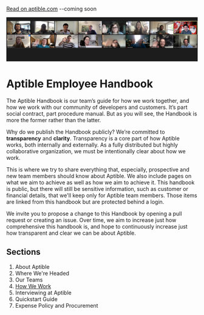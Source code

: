 [Read on aptible.com](https://www.aptible.com/handbook) --coming soon

![Aptible Team Image](images/zoom.png "Aptible Team Image")

# Aptible Employee Handbook
The Aptible Handbook is our team’s guide for how we work together, and how we work with our community of developers and customers. It’s part social contract, part procedure manual. But as you will see, the Handbook is more the former rather than the latter.

Why do we publish the Handbook publicly? We’re committed to **transparency** and **clarity**. Transparency is a core part of how Aptible works, both internally and externally. As a fully distributed but highly collaborative organization, we must be intentionally clear about how we work.

This is where we try to share everything that, especially, prospective and new team members should know about Aptible. We also include pages on what we aim to achieve as well as how we aim to achieve it. This handbook is public, but there will still be sensitive information, such as customer or financial details, that we'll keep only for Aptible team members. Those items are linked from this handbook but are protected behind a login.

We invite you to propose a change to this Handbook by opening a pull request or creating an issue. Over time, we aim to increase just how comprehensive this handbook is, and hope to continuously increase just how transparent and clear we can be about Aptible.

## Sections
1. About Aptible
2. Where We're Headed
3. Our Teams
4. [How We Work](/how-we-work)
5. Interviewing at Aptible
6. Quickstart Guide
7. Expense Policy and Procurement

